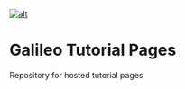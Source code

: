 [![alt](docs/src/images/galileo_pres.png)](https://hypernetlabs.io/galileo)

# Galileo Tutorial Pages
Repository for hosted tutorial pages
